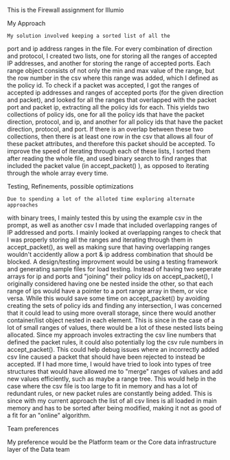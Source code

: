 This is the Firewall assignment for Illumio

My Approach

    My solution involved keeping a sorted list of all the
port and ip address ranges in the file. For every combination
of direction and protocol, I created two lists, one for storing 
all the ranges of accepted IP addresses, and another for
storing the range of accepted ports. Each range object consists of not
only the min and max value of the range, but the row number in the csv
where this range was added, which I defined as the policy id. 
    To check if a packet was accepted, I got the ranges of 
accepted ip addresses and ranges of accepted ports (for the given direction 
and packet), and looked for all the ranges that overlapped with the packet
port and packet ip, extracting all the policy ids for each. This yields
two collections of policy ids, one for all the policy ids that have the
packet direction, protocol, and ip, and another for all policy ids that have the
packet direction, protocol, and port. If there is an overlap between these two
collections, then there is at least one row in the csv that allows all four
of these packet attributes, and therefore this packet should be accepted.
    To improve the speed of iterating through each of these lists, I
sorted them after reading the whole file, and used binary search to
find ranges that included the packet value (in accept_packet() ), as opposed
to iterating through the whole array every time.

Testing, Refinements, possible optimizations

    Due to spending a lot of the alloted time exploring alternate approaches
with binary trees, I mainly tested this by using the example csv in the prompt, as well
as another csv I made that included overlapping ranges of IP addressed and ports. I mainly looked at overlapping ranges to check that I was properly storing all the ranges and iterating through them in accept_packet(), as well as making sure that having overlapping ranges wouldn't accidently allow a port & ip address combination that should be blocked.
    A design/testing improvment would be using a testing framework and generating sample files
for load testing. Instead of having two seperate arrays for ip and ports and "joining" their policy ids on accept_packet(), I originally considered having one be nested inside the other, so that each range of ips would have a pointer to a  port range array in them, or vice versa. While this would save some time on accept_packet() by avoiding creating the sets of policy ids and finding any intersection, I was concerned that it could lead to using more overall storage, since there would another container/list object nested in each element. This is since in the case of a lot of small ranges of values, there would be a lot of these nested lists being allocated.
    Since my approach involes extracting the csv line numbers that defined the packet rules, it could
also potentially log the csv rule numbers in accept_packet(). This could help debug issues where an incorrectly
added csv line caused a packet that should have been rejected to instead be accepted.
    If I had more time, I would have tried to look into types of tree structures that would have allowed
me to "merge" ranges of values and add new values efficiently, such as maybe a range tree. This would help in the case where the csv file is too large to fit in memory and has a lot of redundant rules, or new packet rules are constantly being added. This is since with my current approach the list of all csv lines is all loaded in main memory and has to be sorted after being modified, making it not as good of a fit for an "online" algorithm.

Team preferences

My preference would be the Platform team or the Core data infrastructure layer of the Data team